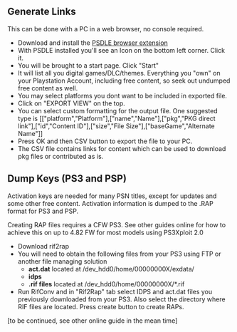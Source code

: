 
## Generate Links

This can be done with a PC in a web browser, no console required.

-   Download and install the  [PSDLE browser extension](https://repod.github.io/psdle/)
-   With PSDLE installed you'll see an Icon on the bottom left corner. Click it.
-   You will be brought to a start page. Click "Start"
-   It will list all you digital games/DLC/themes. Everything you "own" on your Playstation Account, including free content, so seek out undumped free content as well.
-   You may select platforms you dont want to be included in exported file.
-   Click on "EXPORT VIEW" on the top.
-   You can select custom formatting for the output file. One suggested type is [["platform","Platform"],["name","Name"],["pkg","PKG direct link"],["id","Content ID"],["size","File Size"],["baseGame","Alternate Name"]]
-   Press OK and then CSV button to export the file to your PC.
-   The CSV file contains links for content which can be used to download pkg files or contributed as is.

## Dump Keys (PS3 and PSP)

Activation keys are needed for many PSN titles, except for updates and some other free content. Activation information is dumped to the .RAP format for PS3 and PSP.

Creating RAP files requires a CFW PS3. See other guides online for how to achieve this on up to 4.82 FW for most models using PS3Xploit 2.0

-   Download rif2rap
-   You will need to obtain the following files from your PS3 using FTP or another file managing solution
    -   **act.dat**  located at /dev_hdd0/home/00000000X/exdata/
    -   **idps**
    -   **.rif files**  located at /dev_hdd0/home/00000000X/*.rif
-   Run RifConv and in "Rif2Rap" tab select IDPS and act.dat files you previously downloaded from your PS3. Also select the directory where RIF files are located. Press create button to create RAPs.

[to be continued, see other online guide in the mean time]